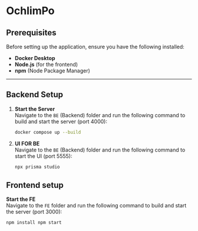 # OchlimPo


## Prerequisites

Before setting up the application, ensure you have the following installed:
- **Docker Desktop**
- **Node.js** (for the frontend)
- **npm** (Node Package Manager)

---

## Backend Setup

1. **Start the Server**  
   Navigate to the `BE` (Backend) folder and run the following command to build and start the server (port 4000):
   ```bash
   docker compose up --build

2. **UI FOR BE**  
   Navigate to the `BE` (Backend) folder and run the following command to start the UI (port 5555):
   ```bash 
   npx prisma studio 


## Frontend setup
**Start the FE**  
   Navigate to the `FE` folder and run the following command to build and start the server (port 3000):
   ```bash
  npm install npm start 
